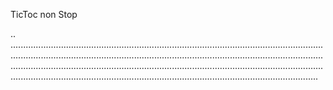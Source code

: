 TicToc non Stop

..
..............................................................................................................................................................................................................................................................................................................................................................................................................................................................................................................